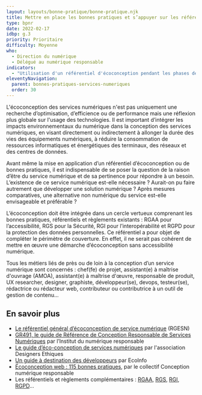 ```yaml
---
layout: layouts/bonne-pratique/bonne-pratique.njk
title: Mettre en place les bonnes pratiques et s’appuyer sur les référentiels
type: bpnr
date: 2022-02-17
idbp: g.3
priority: Prioritaire
difficulty: Moyenne
who:
  - Direction du numérique
  - Délégué au numérique responsable
indicators:
  - "Utilisation d'un référentiel d'écoconception pendant les phases de conception d'un service numérique ? oui / non"
eleventyNavigation:
  parent: bonnes-pratiques-services-numeriques
  order: 30
---
```


L'écoconception des services numériques n'est pas uniquement une recherche d’optimisation, d’efficience ou de performance mais une réflexion plus globale sur l'usage des technologies. Il est important d’intégrer les impacts environnementaux du numérique dans la conception des services numériques, en visant directement ou indirectement à allonger la durée des vies des équipements numériques, à réduire la consommation de ressources informatiques et énergétiques des terminaux, des réseaux et des centres de données.

Avant même la mise en application d’un référentiel d’écoconception ou de bonnes pratiques, il est indispensable de se poser la question de la raison d’être du service numérique et de sa pertinence pour répondre à un besoin. L’existence de ce service numérique est-elle nécessaire ? Aurait-on pu faire autrement que développer une solution numérique ? Après mesures comparatives, une alternative non numérique du service est-elle envisageable et préférable ?

L’écoconception doit être intégrée dans un cercle vertueux comprenant les bonnes pratiques, référentiels et règlements existants : RGAA pour l’accessibilité, RGS pour la Sécurité, RGI pour l’interopérabilité et RGPD pour la protection des données personnelles. Ce référentiel a pour objet de compléter le périmètre de couverture. En effet, il ne serait pas cohérent de mettre en œuvre une démarche d’écoconception sans accessibilité numérique.

Tous les métiers liés de près ou de loin à la conception d’un service numérique sont concernés : chef(fe) de projet, assistant(e) à maîtrise d'ouvrage (AMOA), assistant(e) à maîtrise d'œuvre, responsable de produit, UX researcher, designer, graphiste, développeur(se), devops, testeur(se), rédactrice ou rédacteur web, contributeur ou contributrice à un outil de gestion de contenu...

## En savoir plus

* [Le référentiel général d’écoconception de service numérique](https://ecoresponsable.numerique.gouv.fr/publications/referentiel-general-ecoconception/) (RGESN)
* [GR491, le guide de Référence de Conception Responsable de Services Numériques](https://gr491.isit-europe.org) par l’Institut du numérique responsable
* [Le guide d’éco-conception de services numériques](https://eco-conception.designersethiques.org/guide/) par l'association Designers Ethiques
* [Un guide à destination des développeurs](https://ecoinfo.cnrs.fr/2020/11/20/plaquette-je-code-les-bonnes-pratiques-en-eco-conception-de-service-numerique-a-destination-des-developpeurs-de-logiciels/) par EcoInfo
* [Écoconception web : 115 bonnes pratiques](https://collectif.greenit.fr/ecoconception-web/115-bonnes-pratiques-eco-conception_web.html), par le collectif Conception numérique responsable
* Les référentiels et règlements complémentaires : [RGAA](https://www.numerique.gouv.fr/publications/rgaa-accessibilite/), [RGS](https://www.ssi.gouv.fr/entreprise/reglementation/confiance-numerique/le-referentiel-general-de-securite-rgs/), [RGI](https://www.numerique.gouv.fr/publications/interoperabilite/), [RGPD](https://www.cnil.fr/fr/reglement-europeen-protection-donnees)...

